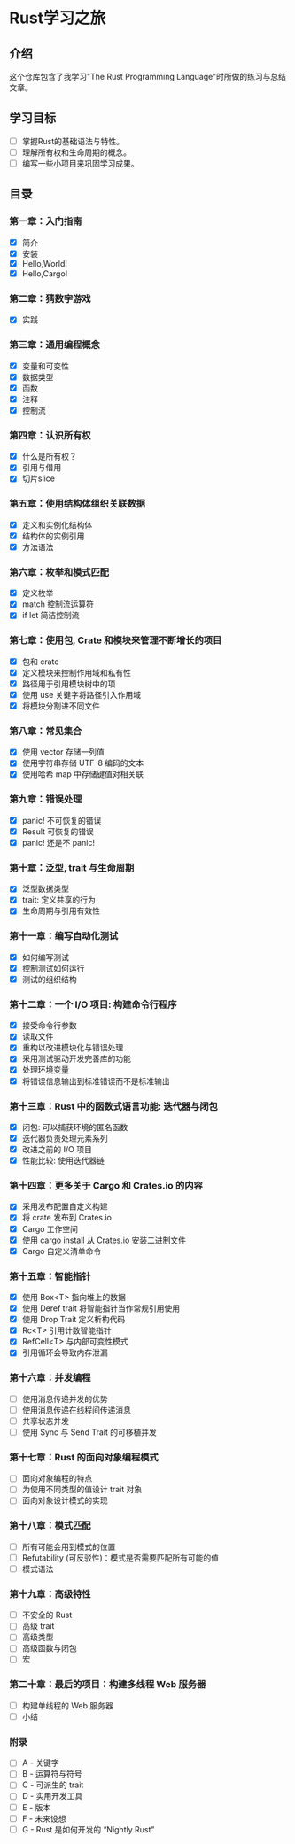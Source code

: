 # Rust学习之旅

## 介绍

这个仓库包含了我学习"The Rust Programming Language"时所做的练习与总结文章。

## 学习目标

- [ ] 掌握Rust的基础语法与特性。
- [ ] 理解所有权和生命周期的概念。
- [ ] 编写一些小项目来巩固学习成果。

## 目录

### 第一章：入门指南

- [x] 简介
- [x] 安装
- [x] Hello,World!
- [x] Hello,Cargo!

### 第二章：猜数字游戏

- [x] 实践

### 第三章：通用编程概念

- [x] 变量和可变性
- [x] 数据类型
- [x] 函数
- [x] 注释
- [x] 控制流

### 第四章：认识所有权

- [x] 什么是所有权？
- [x] 引用与借用
- [x] 切片slice

### 第五章：使用结构体组织关联数据

- [x] 定义和实例化结构体
- [x] 结构体的实例引用
- [x] 方法语法

### 第六章：枚举和模式匹配

- [x] 定义枚举
- [x] match 控制流运算符
- [x] if let 简洁控制流

### 第七章：使用包, Crate 和模块来管理不断增长的项目

- [x] 包和 crate
- [x] 定义模块来控制作用域和私有性
- [x] 路径用于引用模块树中的项
- [x] 使用 use 关键字将路径引入作用域
- [x] 将模块分割进不同文件

### 第八章：常见集合

- [x] 使用 vector 存储一列值
- [x] 使用字符串存储 UTF-8 编码的文本
- [x] 使用哈希 map 中存储键值对相关联

### 第九章：错误处理

- [x] panic! 不可恢复的错误
- [x] Result 可恢复的错误
- [x] panic! 还是不 panic!

### 第十章：泛型, trait 与生命周期

- [x] 泛型数据类型
- [x] trait: 定义共享的行为
- [x] 生命周期与引用有效性

### 第十一章：编写自动化测试

- [x] 如何编写测试
- [x] 控制测试如何运行
- [x] 测试的组织结构

### 第十二章：一个 I/O 项目: 构建命令行程序

- [x] 接受命令行参数
- [x] 读取文件
- [x] 重构以改进模块化与错误处理
- [x] 采用测试驱动开发完善库的功能
- [x] 处理环境变量
- [x] 将错误信息输出到标准错误而不是标准输出

### 第十三章：Rust 中的函数式语言功能: 迭代器与闭包

- [x] 闭包: 可以捕获环境的匿名函数
- [x] 迭代器负责处理元素系列
- [x] 改进之前的 I/O 项目
- [x] 性能比较: 使用迭代器链

### 第十四章：更多关于 Cargo 和 Crates.io 的内容

- [x] 采用发布配置自定义构建
- [x] 将 crate 发布到 Crates.io
- [x] Cargo 工作空间
- [x] 使用 cargo install 从 Crates.io 安装二进制文件
- [x] Cargo 自定义清单命令

### 第十五章：智能指针

- [x] 使用 Box\<T> 指向堆上的数据
- [x] 使用 Deref trait 将智能指针当作常规引用使用
- [x] 使用 Drop Trait 定义析构代码
- [x] Rc\<T> 引用计数智能指针
- [x] RefCell\<T> 与内部可变性模式
- [x] 引用循环会导致内存泄漏

### 第十六章：并发编程

- [ ] 使用消息传递并发的优势
- [ ] 使用消息传递在线程间传递消息
- [ ] 共享状态并发
- [ ] 使用 Sync 与 Send Trait 的可移植并发

### 第十七章：Rust 的面向对象编程模式

- [ ] 面向对象编程的特点
- [ ] 为使用不同类型的值设计 trait 对象
- [ ] 面向对象设计模式的实现

### 第十八章：模式匹配

- [ ] 所有可能会用到模式的位置
- [ ] Refutability (可反驳性)：模式是否需要匹配所有可能的值
- [ ] 模式语法

### 第十九章：高级特性

- [ ] 不安全的 Rust
- [ ] 高级 trait
- [ ] 高级类型
- [ ] 高级函数与闭包
- [ ] 宏

### 第二十章：最后的项目：构建多线程 Web 服务器

- [ ] 构建单线程的 Web 服务器
- [ ] 小结

### 附录

- [ ] A - 关键字
- [ ] B - 运算符与符号
- [ ] C - 可派生的 trait
- [ ] D - 实用开发工具
- [ ] E - 版本
- [ ] F - 未来设想
- [ ] G - Rust 是如何开发的 “Nightly Rust”
